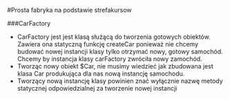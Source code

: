 #Prosta fabryka na podstawie strefakursow

###CarFactory

- CarFactory jest jest klasą służącą do tworzenia gotowych obiektów.
Zawiera ona statyczną funkcję createCar ponieważ nie chcemy budować nowej 
instancji klasy tylko otrzymać nowy, gotowy samochód. 
Chcemy by instancja klasy carFactory zwróciła nowy zamochód.
- Tworząc nowy obiekt $Car, nie musimy wiedzieć jak zbudowana jest klasa Car 
produkująca dla nas nową instancję samochodu.
- Tworzący nową instancję klasy powinien znać wyłącznie nazwę metody statycznej 
odpowiedzialnej za tworzenie nowej instancji
  